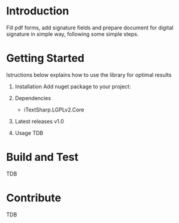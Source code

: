 # Introduction
Fill pdf forms, add signature fields and prepare document for digital signature in simple way, following some simple steps.

# Getting Started
Istructions below explains how to use the library for optimal results
1.	Installation
Add nuget package to your project:

2.	Dependencies
    - iTextSharp.LGPLv2.Core
3.	Latest releases
    v1.0
4.	Usage
    TDB

# Build and Test
TDB
# Contribute
TDB
